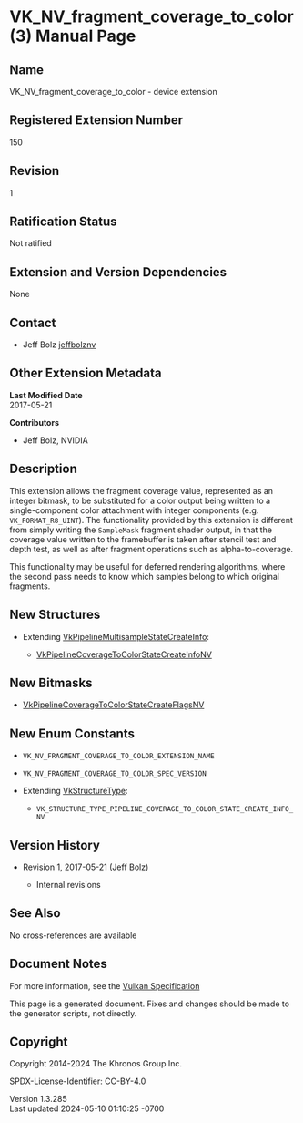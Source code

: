 # VK_NV_fragment_coverage_to_color(3) Manual Page

## Name

VK_NV_fragment_coverage_to_color - device extension



## <a href="#_registered_extension_number" class="anchor"></a>Registered Extension Number

150

## <a href="#_revision" class="anchor"></a>Revision

1

## <a href="#_ratification_status" class="anchor"></a>Ratification Status

Not ratified

## <a href="#_extension_and_version_dependencies" class="anchor"></a>Extension and Version Dependencies

None

## <a href="#_contact" class="anchor"></a>Contact

- Jeff Bolz <a
  href="https://github.com/KhronosGroup/Vulkan-Docs/issues/new?body=%5BVK_NV_fragment_coverage_to_color%5D%20@jeffbolznv%0A*Here%20describe%20the%20issue%20or%20question%20you%20have%20about%20the%20VK_NV_fragment_coverage_to_color%20extension*"
  target="_blank" rel="nofollow noopener"><em></em>jeffbolznv</a>

## <a href="#_other_extension_metadata" class="anchor"></a>Other Extension Metadata

**Last Modified Date**  
2017-05-21

**Contributors**  
- Jeff Bolz, NVIDIA

## <a href="#_description" class="anchor"></a>Description

This extension allows the fragment coverage value, represented as an
integer bitmask, to be substituted for a color output being written to a
single-component color attachment with integer components (e.g.
`VK_FORMAT_R8_UINT`). The functionality provided by this extension is
different from simply writing the `SampleMask` fragment shader output,
in that the coverage value written to the framebuffer is taken after
stencil test and depth test, as well as after fragment operations such
as alpha-to-coverage.

This functionality may be useful for deferred rendering algorithms,
where the second pass needs to know which samples belong to which
original fragments.

## <a href="#_new_structures" class="anchor"></a>New Structures

- Extending
  [VkPipelineMultisampleStateCreateInfo](https://registry.khronos.org/vulkan/specs/1.3-extensions/man/html/VkPipelineMultisampleStateCreateInfo.html):

  - [VkPipelineCoverageToColorStateCreateInfoNV](https://registry.khronos.org/vulkan/specs/1.3-extensions/man/html/VkPipelineCoverageToColorStateCreateInfoNV.html)

## <a href="#_new_bitmasks" class="anchor"></a>New Bitmasks

- [VkPipelineCoverageToColorStateCreateFlagsNV](https://registry.khronos.org/vulkan/specs/1.3-extensions/man/html/VkPipelineCoverageToColorStateCreateFlagsNV.html)

## <a href="#_new_enum_constants" class="anchor"></a>New Enum Constants

- `VK_NV_FRAGMENT_COVERAGE_TO_COLOR_EXTENSION_NAME`

- `VK_NV_FRAGMENT_COVERAGE_TO_COLOR_SPEC_VERSION`

- Extending [VkStructureType](https://registry.khronos.org/vulkan/specs/1.3-extensions/man/html/VkStructureType.html):

  - `VK_STRUCTURE_TYPE_PIPELINE_COVERAGE_TO_COLOR_STATE_CREATE_INFO_NV`

## <a href="#_version_history" class="anchor"></a>Version History

- Revision 1, 2017-05-21 (Jeff Bolz)

  - Internal revisions

## <a href="#_see_also" class="anchor"></a>See Also

No cross-references are available

## <a href="#_document_notes" class="anchor"></a>Document Notes

For more information, see the <a
href="https://registry.khronos.org/vulkan/specs/1.3-extensions/html/vkspec.html#VK_NV_fragment_coverage_to_color"
target="_blank" rel="noopener">Vulkan Specification</a>

This page is a generated document. Fixes and changes should be made to
the generator scripts, not directly.

## <a href="#_copyright" class="anchor"></a>Copyright

Copyright 2014-2024 The Khronos Group Inc.

SPDX-License-Identifier: CC-BY-4.0

Version 1.3.285  
Last updated 2024-05-10 01:10:25 -0700
